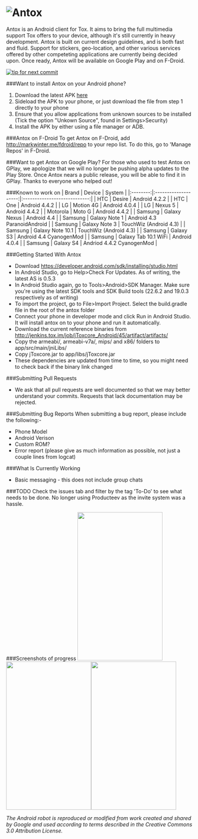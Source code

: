 ![Antox](http://vexx.us/Images/AntoxFull.png "Antox Tox Android Client")
=====

Antox is an Android client for Tox. It aims to bring the full multimedia support Tox offers to your device, although it's still currently in heavy development. Antox is built on current design guidelines, and is both fast and fluid. Support for stickers, geo-location, and other various services offered by other competeting applications are currently being decided upon. Once ready, Antox will be available on Google Play and on F-Droid.

[![tip for next commit](http://tip4commit.com/projects/654.svg)](http://tip4commit.com/projects/654)


###Want to install Antox on your Android phone?
1. Download the latest APK <a href="https://c1cf.https.cdn.softlayer.net/80C1CF/192.254.75.110:8080/job/Android-Antox/lastSuccessfulBuild/artifact/antox.apk">here</a>
2. Sideload the APK to your phone, or just download the file from step 1 directly to your phone
3. Ensure that you allow applications from unknown sources to be installed (Tick the option "Unkown Source", found in Settings>Security)
4. Install the APK by either using a file manager or ADB.

###Antox on F-Droid
To get Antox on F-Droid, add http://markwinter.me/fdroid/repo to your repo list. To do this, go to 'Manage Repos' in F-Droid.

###Want to get Antox on Google Play?
For those who used to test Antox on GPlay, we apologize that we will no longer be pushing alpha updates to the Play Store. Once Antox nears a public release, you will be able to find it in GPlay. Thanks to everyone who helped out!

###Known to work on
| Brand    | Device               | System                       |
|:--------:|:--------------------:|:----------------------------:|
| HTC      | Desire               | Android 4.2.2                |
| HTC      | One                  | Android 4.4.2                |
| LG       | Motion 4G            | Android 4.0.4                |
| LG       | Nexus 5              | Android 4.4.2                |
| Motorola | Moto G               | Android 4.4.2                |
| Samsung  | Galaxy Nexus         | Android 4.4                  |
| Samsung  | Galaxy Note 1        | Android 4.3 ParanoidAndroid  |
| Samsung  | Galaxy Note 3        | TouchWiz (Android 4.3)       |
| Samsung  | Galaxy Note 10.1     | TouchWiz (Android 4.3)       |
| Samsung  | Galaxy S3            | Android 4.4 CyanogenMod      |
| Samsung  | Galaxy Tab 10.1 WiFi | Android 4.0.4                |
| Samsung  | Galaxy S4            | Andriod 4.4.2 CyanogenMod    |

###Getting Started With Antox
- Download https://developer.android.com/sdk/installing/studio.html
- In Android Studio, go to Help>Check For Updates. As of writing, the latest AS is 0.5.3
- In Android Studio again, go to Tools>Android>SDK Manager. Make sure you're using the latest SDK tools and SDK Build tools (22.6.2 and 19.0.3 respectively as of writing)
- To import the project, go to File>Import Project. Select the build.gradle file in the root of the antox folder
- Connect your phone in developer mode and click Run in Android Studio. It will install antox on to your phone and run it automatically.
- Download the current reference binaries from http://jenkins.tox.im/job/jToxcore_Android/45/artifact/artifacts/
- Copy the armeabi/, armeabi-v7a/, mips/ and x86/ folders to app/src/main/jniLibs/
- Copy jToxcore.jar to app/libs/jToxcore.jar
- These dependencies are updated from time to time, so you might need to check back if the binary link changed

###Submitting Pull Requests
- We ask that all pull requests are well documented so that we may better understand your commits. Requests that lack documentation may be rejected.
 
###Submitting Bug Reports
When submitting a bug report, please include the following:-
- Phone Model
- Android Verison
- Custom ROM?
- Error report (please give as much information as possible, not just a couple lines from logcat)

###What Is Currently Working
- Basic messaging - this does not include group chats

###TODO
Check the issues tab and filter by the tag 'To-Do' to see what needs to be done. No longer using Producteev as the invite system was a hassle.

###Screenshots of progress
<img src="http://vexx.us/Examples/Antox/device-2014-03-30-120323.png" width="230px" height="400px"/><img src="http://vexx.us/Examples/Antox/device-2014-03-30-120334.png" width="230px" height="400px"/><img src="http://vexx.us/Examples/Antox/device-2014-03-12-215856.png" width="230px" height="400px"/>


*The Android robot is reproduced or modified from work created and shared by Google and used according to terms described in the Creative Commons 3.0 Attribution License.*
